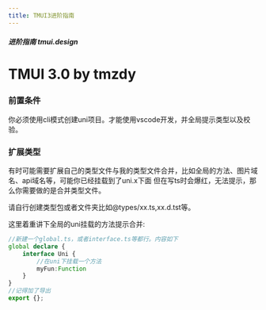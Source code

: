 ```yaml
---
title: TMUI3进阶指南
---
```


<dirtoc></dirtoc>

##### 进阶指南 tmui.design

# TMUI 3.0 by tmzdy

### 前置条件
你必须使用cli模式创建uni项目。才能使用vscode开发，并全局提示类型以及校验。

### 扩展类型
有时可能需要扩展自己的类型文件与我的类型文件合并，比如全局的方法、图片域名、api域名等，可能你已经挂载到了uni.x下面
但在写ts时会爆红，无法提示，那么你需要做的是合并类型文件。

请自行创建类型包或者文件夹比如@types/xx.ts,xx.d.tst等。

这里着重讲下全局的uni挂载的方法提示合并:
```ts
//新建一个global.ts，或者interface.ts等都行。内容如下
global declare {
	interface Uni {
        //在uni下挂载一个方法
        myFun:Function
    }
}
//记得加了导出
export {};
```